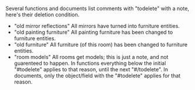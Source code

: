 Several functions and documents list comments with "todelete" with a note, here's their deletion condition.
* "old mirror reflections" All mirrors have turned into furniture entities.
* "old painting furniture" All painting furniture has been changed to furniture entities.
* "old furniture" All furniture (of this room) has been changed to furniture entities.
* "room models" All rooms get models; this is just a note, and not guarenteed to happen.
In functions everything below the initial "#todelete" applies to that reason, until the next "#/todelete".
In documents, only the object/field with the "#todelete" applies for that reason.